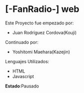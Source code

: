 [-FanRadio-] web
==============

Este Proyecto fue empezado por:
 - Juan Rodríguez Cordova(Kouji)
 
Continuado por:

 - Yoshitomi Maehara(Kazejin)

Lenguajes Utilizados:
 - HTML
 - Javascript

**Estado**:Pausado
